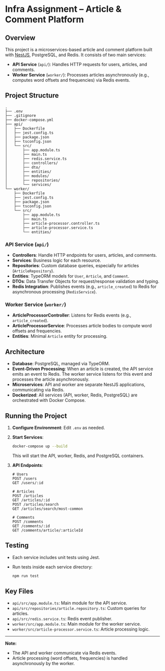 # Infra Assignment – Article & Comment Platform

## Overview

This project is a microservices-based article and comment platform built with [NestJS](https://nestjs.com/), PostgreSQL, and Redis. It consists of two main services:

- **API Service** (`api/`): Handles HTTP requests for users, articles, and comments.
- **Worker Service** (`worker/`): Processes articles asynchronously (e.g., computes word offsets and frequencies) via Redis events.

## Project Structure

```plaintext
.
├── .env
├── .gitignore
├── docker-compose.yml
├── api/
│   ├── Dockerfile
│   ├── jest.config.ts
│   ├── package.json
│   ├── tsconfig.json
│   └── src/
│       ├── app.module.ts
│       ├── main.ts
│       ├── redis.service.ts
│       ├── controllers/
│       ├── dto/
│       ├── entities/
│       ├── modules/
│       ├── repositories/
│       └── services/
└── worker/
    ├── Dockerfile
    ├── jest.config.ts
    ├── package.json
    ├── tsconfig.json
    └── src/
        ├── app.module.ts
        ├── main.ts
        ├── article-processor.controller.ts
        ├── article-processor.service.ts
        └── entities/
```

### API Service (`api/`)

- **Controllers**: Handle HTTP endpoints for users, articles, and comments.
- **Services**: Business logic for each resource.
- **Repositories**: Custom database queries, especially for articles (`ArticleRepository`).
- **Entities**: TypeORM models for `User`, `Article`, and `Comment`.
- **DTOs**: Data Transfer Objects for request/response validation and typing.
- **Redis Integration**: Publishes events (e.g., `article_created`) to Redis for asynchronous processing (`RedisService`).

### Worker Service (`worker/`)

- **ArticleProcessorController**: Listens for Redis events (e.g., `article_created`).
- **ArticleProcessorService**: Processes article bodies to compute word offsets and frequencies.
- **Entities**: Minimal `Article` entity for processing.

## Architecture

- **Database**: PostgreSQL, managed via TypeORM.
- **Event-Driven Processing**: When an article is created, the API service emits an event to Redis. The worker service listens for this event and processes the article asynchronously.
- **Microservices**: API and worker are separate NestJS applications, communicating via Redis.
- **Dockerized**: All services (API, worker, Redis, PostgreSQL) are orchestrated with Docker Compose.

## Running the Project

1. **Configure Environment**: Edit `.env` as needed.
2. **Start Services**:  

   ```sh
   docker-compose up --build
   ```

   This will start the API, worker, Redis, and PostgreSQL containers.

3. **API Endpoints**:  

   ```http
   # Users
   POST /users
   GET /users/:id

   # Articles
   POST /articles
   GET /articles/:id
   POST /articles/search
   GET /articles/search/most-common

   # Comments
   POST /comments
   GET /comments/:id
   GET /comments/article/:articleId
   ```

## Testing

- Each service includes unit tests using Jest.
- Run tests inside each service directory:

  ```sh
  npm run test
  ```

## Key Files

- `api/src/app.module.ts`: Main module for the API service.
- `api/src/repositories/article.repository.ts`: Custom queries for articles.
- `api/src/redis.service.ts`: Redis event publisher.
- `worker/src/app.module.ts`: Main module for the worker service.
- `worker/src/article-processor.service.ts`: Article processing logic.

---

**Note:**

- The API and worker communicate via Redis events.
- Article processing (word offsets, frequencies) is handled asynchronously by the worker.
